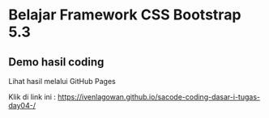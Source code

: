 # Belajar Framework CSS Bootstrap 5.3


## Demo hasil coding

Lihat hasil melalui GitHub Pages

Klik di link ini : https://ivenlagowan.github.io/sacode-coding-dasar-i-tugas-day04-/